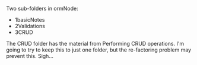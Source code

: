 Two sub-folders in ormNode:
 - 1basicNotes
 - 2Validations
 - 3CRUD

The CRUD folder has the material from Performing CRUD operations.
I'm going to try to keep this to just one folder, but the re-factoring problem may
prevent this. Sigh...